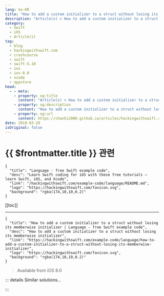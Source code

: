 ```yaml
---
lang: ko-KR
title: "How to add a custom initializer to a struct without losing its memberwise initializer"
description: "Article(s) > How to add a custom initializer to a struct without losing its memberwise initializer"
category:
  - Swift
  - iOS
  - Article(s)
tag: 
  - blog
  - hackingwithswift.com
  - crashcourse
  - swift
  - swift-5.10
  - ios
  - ios-8.0
  - xcode
  - appstore
head:
  - - meta:
    - property: og:title
      content: "Article(s) > How to add a custom initializer to a struct without losing its memberwise initializer"
    - property: og:description
      content: "How to add a custom initializer to a struct without losing its memberwise initializer"
    - property: og:url
      content: https://chanhi2000.github.io/articles/hackingwithswift.com/example-code/language/how-to-add-a-custom-initializer-to-a-struct-without-losing-its-memberwise-initializer.html
date: 2019-03-28
isOriginal: false
---
```


# {{ $frontmatter.title }} 관련

```component VPCard
{
  "title": "Language - free Swift example code",
  "desc": "Learn Swift coding for iOS with these free tutorials – learn Swift, iOS, and Xcode",
  "link": "/hackingwithswift.com/example-code/language/README.md",
  "logo": "https://hackingwithswift.com/favicon.svg",
  "background": "rgba(174,10,10,0.2)"
}
```

[[toc]]

---

```component VPCard
{
  "title": "How to add a custom initializer to a struct without losing its memberwise initializer | Language - free Swift example code",
  "desc": "How to add a custom initializer to a struct without losing its memberwise initializer",
  "link": "https://hackingwithswift.com/example-code/language/how-to-add-a-custom-initializer-to-a-struct-without-losing-its-memberwise-initializer",
  "logo": "https://hackingwithswift.com/favicon.svg",
  "background": "rgba(174,10,10,0.2)"
}
```

> Available from iOS 8.0

<!-- TODO: 작성 -->

<!-- 
All structs in Swift come with a default memberwise initializer, which is an initializer that accepts values for all the properties in the struct. However, as soon as you add your *own* initializer to the struct that memberwise initializer goes away, because it’s possible you’re doing special work that the default initializer isn’t aware of.

If you want to keep both the default initializer and your own custom ones, there’s a simple trick: create your initializers inside an extension rather than as part of the main struct definition.

For example:

```swift
struct Person {
    var firstName: String
    var lastName: String
}

extension Person {
    init(name: String) {
        let split = name.components(separatedBy: " ")
        firstName = split.first ?? ""
        lastName = split.last ?? ""
    }
}
```

Because my custom initializer is inside an extension, you can create instances of `Person` in two ways:

```swift
let taylor1 = Person(firstName: "Taylor", lastName: "Swift")
let taylor2 = Person(name: "Taylor Swift")
```

-->

::: details Similar solutions…

<!--
/example-code/calayer/how-to-change-a-views-anchor-point-without-moving-it">How to change a view’s anchor point without moving it 
/quick-start/swiftui/how-to-create-modifiers-for-a-uiviewrepresentable-struct">How to create modifiers for a UIViewRepresentable struct 
/example-code/language/whats-the-difference-between-a-class-and-a-struct">What’s the difference between a class and a struct? 
/example-code/language/what-is-a-nested-class-or-nested-struct">What is a nested class or nested struct? 
/example-code/system/how-to-load-and-save-a-struct-in-userdefaults-using-codable">How to load and save a struct in UserDefaults using Codable</a>
-->

:::

